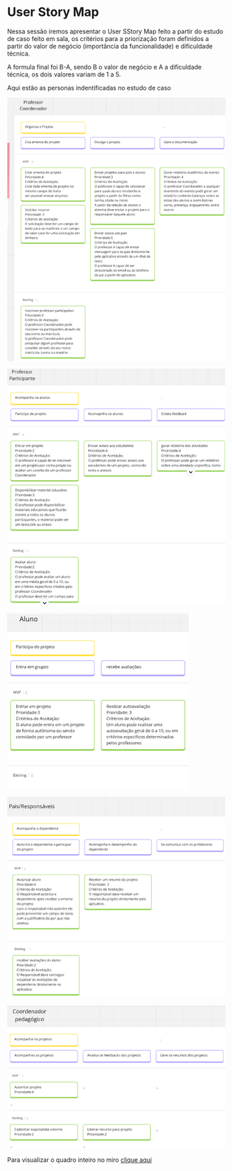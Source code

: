 # **User Story Map**

Nessa sessão iremos apresentar o User SStory Map feito a partir do estudo de caso feito em sala, os critérios para a priorização foram definidos a partir do valor de negócio (importância da funcionalidade) e dificuldade técnica.

A formula final foi B-A, sendo B o valor de negócio e A a dificuldade técnica, os dois valores variam de 1 a 5.

Aqui estão as personas indentificadas no estudo de caso


![profcoord](../imagens/professorcoordenador.png)

![prof](../imagens/professor.png)

![aluno](../imagens/aluno.png)

![resp](../imagens/responsavel.png)

![coord](../imagens/coordenador.png)

Para visualizar o quadro inteiro no miro [clique aqui](https://miro.com/welcomeonboard/OUtnT1RaV1VIdlAxeGVCeDJnMDhYYy91VUpBYTJDM296dXdJOFRCMVlnNHppSHVQWWFEYXhpTGZrUERnZE1saGJWalFkMGhRNllSV011THhERWNPWktqb2tpajh6N2dUaTNLY1ltU29jK1p5bzZBU29XVWJLdnFaZlQ2QUJnaHIhZQ==?share_link_id=460950000281)